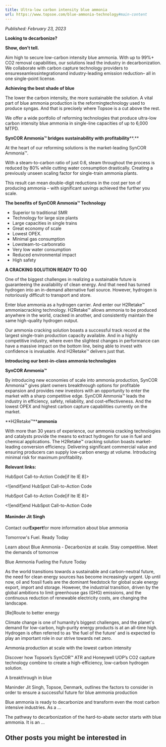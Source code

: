 ```yaml
---
title: Ultra-low carbon intensity blue ammonia
url: https://www.topsoe.com/blue-ammonia-technology#main-content
---
```


*Published: February 23, 2023*

**Looking to decarbonize?**

**Show, don’t tell.**

Aim high to secure low-carbon intensity blue ammonia. With up to 99%+ CO2 removal capabilities, our solutions lead the industry in decarbonization. We collaborate with carbon capture technology providers to ensureseamlessintegrationand industry-leading emission reduction– all in one single-point license.

**Achieving the best shade of blue**

The lower the carbon intensity, the more sustainable the solution. A vital part of blue ammonia production is the reformingtechnology used to produce syngas. And that is precisely where Topsoe is a cut above the rest.

We offer a wide portfolio of reforming technologies that produce ultra-low carbon intensity blue ammonia in single-line capacities of up to 6,000 MTPD.

**SynCOR Ammonia™ bridges sustainability with profitability****.**

At the heart of our reforming solutions is the market-leading SynCOR Ammonia™.

With a steam-to-carbon ratio of just 0.6, steam throughout the process is reduced by 80% while cutting water consumption drastically. Creating a previously unseen scaling factor for single-train ammonia plants.

This result can mean double-digit reductions in the cost per ton of producing ammonia – with significant savings achieved the further you scale.

**The benefits of SynCOR Ammonia™ Technology**

- Superior to traditional SMR
- Technology for large size plants
- Large capacities in single trains
- Great economy of scale
- Lowest OPEX.
- Minimal gas consumption
- Lowsteam-to-carbonratio
- Very low water consumption
- Reduced environmental impact
- High safety

**A CRACKING SOLUTION READY TO GO**

One of the biggest challenges in realizing a sustainable future is guaranteeing the availability of clean energy. And that need has turned hydrogen into an in-demand alternative fuel source. However, hydrogen is notoriously difficult to transport and store.

Enter blue ammonia as a hydrogen carrier. And enter our H2Retake™ ammoniacracking technology. H2Retake™ allows ammonia to be produced anywhere in the world, cracked in another, and consistently maintain the same high-quality hydrogen output.

Our ammonia cracking solution boasts a successful track record at the largest single-train production capacity available. And in a highly competitive industry, where even the slightest changes in performance can have a massive impact on the bottom line, being able to invest with confidence is invaluable. And H2Retake™ delivers just that.

**Introducing our best-in-class ammonia technologies**

**SynCOR Ammonia™**

By introducing new economies of scale into ammonia production, SynCOR Ammonia™ gives plant owners breakthrough options for profitable expansion and provides new investors with an opportunity to enter the market with a sharp competitive edge. SynCOR Ammonia™ leads the industry in efficiency, safety, reliability, and cost-effectiveness. And the lowest OPEX and highest carbon capture capabilities currently on the market.

**H2Retake™****ammonia**

With more than 30 years of experience, our ammonia cracking technologies and catalysts provide the means to extract hydrogen for use in fuel and chemical applications. The H2Retake™ cracking solution boasts market-leading conversion efficiency. Delivering significant commercial value and ensuring producers can supply low-carbon energy at volume. Introducing minimal risk for maximum profitability.

**Relevant links:**

HubSpot Call-to-Action Code[if lte IE 8]><div id="hs-cta-ie-element"></div><![endif][](https://cta-redirect.hubspot.com/cta/redirect/2115834/bbc94b8f-f780-45e4-941c-bd134d8a0c4f)end HubSpot Call-to-Action Code

HubSpot Call-to-Action Code[if lte IE 8]><div id="hs-cta-ie-element"></div><![endif][](https://cta-redirect.hubspot.com/cta/redirect/2115834/c6b26c3b-4b86-4620-be31-4e8d621fb8dc)end HubSpot Call-to-Action Code

#### Maninder Jit Singh

Contact our**Expert**for more information about blue ammonia

Tomorrow's Fuel. Ready Today

Learn about Blue Ammonia - Decarbonize at scale. Stay competitive. Meet the demands of tomorrow

Blue Ammonia Fueling the Future Today

As the world transitions towards a sustainable  and carbon-neutral future, the need for clean  energy sources has become increasingly urgent.  Up until now, oil and fossil fuels are the dominant  feedstock for global scale energy export, import  and storage. However, the industrial transition,  driven by the global ambitions to limit greenhouse  gas (GHG) emissions, and the continuous reduction  of renewable electricity costs, are changing the  landscape.

[Re]Route to better energy

Climate change is one of humanity’s biggest challenges, and the planet's demand for  low-carbon, high-purity energy products is at an all-time high. Hydrogen is often referred  to as ‘the fuel of the future' and is expected to play an important role in our strive towards  net zero.

Ammonia production at scale with the lowest carbon intensity

Discover how Topsoe’s SynCOR™ ATR and Honeywell UOP’s CO2 capture technology combine to create a high-efficiency, low-carbon hydrogen solution.

A breakthrough in blue

Maninder Jit Singh, Topsoe, Denmark, outlines the factors to consider in order to ensure a successful future for blue ammonia production

Blue ammonia is ready to decarbonize and transform even the most carbon intensive industries. As a ...

The pathway to decarbonization of the hard-to-abate sector starts with blue ammonia. It is an ...

## Other posts you might be interested in